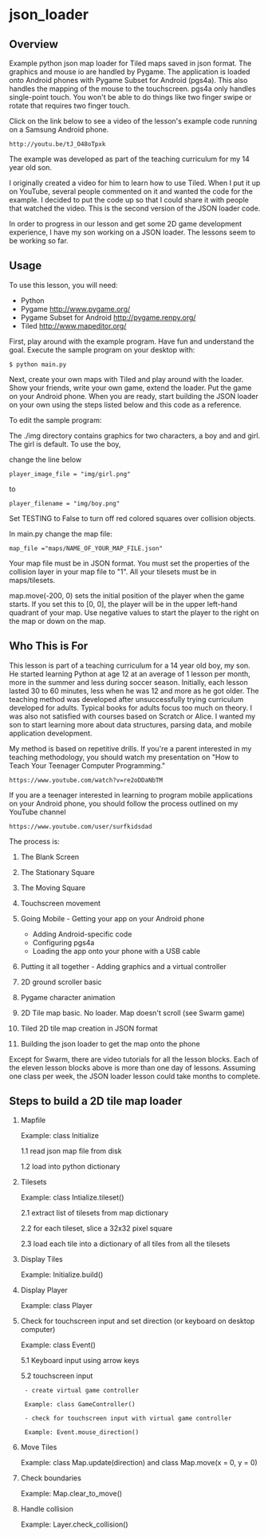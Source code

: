 json_loader
===========

Overview
--------
Example python json map loader for Tiled maps saved in json format.  The graphics and mouse io are handled by Pygame.
The application is loaded onto Android phones with Pygame Subset for Android (pgs4a).
This also handles the mapping of the mouse to the touchscreen.  pgs4a only
handles single-point touch.   You won't be able to do things like two finger swipe
or rotate that requires two finger touch.

Click on the link below to see a video of the lesson's example code running on a Samsung Android phone.

    http://youtu.be/tJ_O48oTpxk

The example was developed as part of the teaching curriculum for my 14 year old son.

I originally created a video for him to learn how to use Tiled.  When I put it up on YouTube, several people commented on it and wanted the code for the example.  I decided to put the code up so that I could share it with people that watched the video.  This is the second version of the JSON loader code.

In order to progress in our lesson and get some 2D game development experience, I have my son working on a JSON loader.  The lessons seem to be working so far.


Usage
-----

To use this lesson, you will need:

* Python
* Pygame http://www.pygame.org/
* Pygame Subset for Android http://pygame.renpy.org/
* Tiled http://www.mapeditor.org/



First, play around with the example program.  Have fun and understand the goal.
Execute the sample program on your desktop with:

    $ python main.py

Next, create your own maps with Tiled and play around with the loader.
Show your friends, write your own game, extend the loader.
Put the game on your Android  phone.  When you are ready, start building
the JSON loader on your own using the steps listed below and this code
as a reference.

To edit the sample program:

The ./img directory contains graphics for two characters, a boy and and girl.
The girl is default.  To use the boy,

change the line below

    player_image_file = "img/girl.png"

to

    player_filename = "img/boy.png"

Set TESTING to False to turn off red colored squares over collision
objects.


In main.py change the map file:

    map_file ="maps/NAME_OF_YOUR_MAP_FILE.json"

Your map file must be in JSON format.  You must set the properties
of the collision layer in your map file to "1".   All your tilesets must
be in maps/tilesets.

map.move(-200, 0) sets the initial position of the player
when the game starts.  If you set this to [0, 0], the player will be
in the upper left-hand quadrant of your map.  Use negative values to
start the player to the right on the map or down on the map.

Who This is For
---------------
This lesson is part of a teaching curriculum for a 14 year old boy,
my son.  He started learning Python at age 12 at an average of 1 lesson
per month, more in the summer and less during soccer season.  Initially,
each lesson lasted 30 to 60 minutes, less when he was 12 and more
as he got older.  The teaching method was developed after unsuccessfully
trying curriculum developed for adults. Typical books for adults focus
too much on theory.  I was also not satisfied with courses based on Scratch
or Alice.  I wanted my son to start learning more about data structures,
parsing data, and mobile application development.

My method is based on repetitive drills.  If you're a parent interested
in my teaching methodology, you should watch my presentation on
"How to Teach Your Teenager Computer Programming."

    https://www.youtube.com/watch?v=re2oDDaNbTM

If you are a teenager interested in learning to program mobile
applications on your Android phone, you should follow the process
outlined on my YouTube channel

    https://www.youtube.com/user/surfkidsdad

The process is:

1. The Blank Screen

2. The Stationary Square

3. The Moving Square

4. Touchscreen movement

5. Going Mobile - Getting your app on your Android phone

    - Adding Android-specific code
    - Configuring pgs4a
    - Loading the app onto your phone with a USB cable

6. Putting it all together - Adding graphics and a virtual controller

7. 2D ground scroller basic

8. Pygame character animation

9. 2D Tile map basic.  No loader.  Map doesn't scroll (see Swarm game)

10. Tiled 2D tile map creation in JSON format

11. Building the json loader to get the map onto the phone

Except for Swarm, there are video tutorials for all the lesson blocks.
Each of the eleven lesson blocks above is more than one day of lessons.
Assuming one class per week, the JSON loader lesson could take months
to complete.


Steps to build a 2D tile map loader
---------------------------------
1. Mapfile

    Example: class Initialize

    1.1 read json map file from disk

    1.2 load into python dictionary


2. Tilesets

    Example: class Intialize.tileset()

    2.1 extract list of tilesets from map dictionary


    2.2 for each tileset, slice a 32x32 pixel square

    2.3 load each tile into a dictionary of all tiles from all the tilesets

3. Display Tiles

    Example: Initialize.build()

4. Display Player

    Example: class Player

5. Check for touchscreen input and set direction (or keyboard on desktop computer)

    Example: class Event()

    5.1 Keyboard input using arrow keys


    5.2 touchscreen input

        - create virtual game controller

        Example: class GameController()

        - check for touchscreen input with virtual game controller

        Example: Event.mouse_direction()

6. Move Tiles

    Example: class Map.update(direction) and class Map.move(x = 0, y = 0)

7. Check boundaries

    Example: Map.clear_to_move()

8. Handle collision

    Example: Layer.check_collision()
